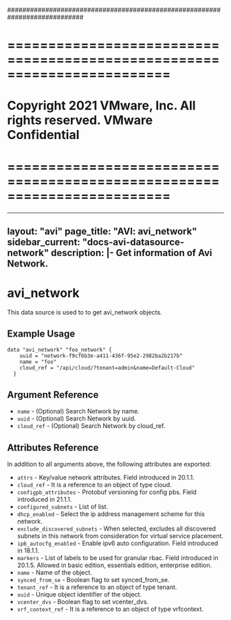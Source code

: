 ############################################################################
# ========================================================================
# Copyright 2021 VMware, Inc.  All rights reserved. VMware Confidential
# ========================================================================
###

<!--
    Copyright 2021 VMware, Inc.
    SPDX-License-Identifier: Mozilla Public License 2.0
-->
---
layout: "avi"
page_title: "AVI: avi_network"
sidebar_current: "docs-avi-datasource-network"
description: |-
  Get information of Avi Network.
---

# avi_network

This data source is used to to get avi_network objects.

## Example Usage

```hcl
data "avi_network" "foo_network" {
    uuid = "network-f9cf6b3e-a411-436f-95e2-2982ba2b217b"
    name = "foo"
    cloud_ref = "/api/cloud/?tenant=admin&name=Default-Cloud"
  }
```

## Argument Reference

* `name` - (Optional) Search Network by name.
* `uuid` - (Optional) Search Network by uuid.
* `cloud_ref` - (Optional) Search Network by cloud_ref.
  
## Attributes Reference

In addition to all arguments above, the following attributes are exported:

* `attrs` - Key/value network attributes. Field introduced in 20.1.1.
* `cloud_ref` - It is a reference to an object of type cloud.
* `configpb_attributes` - Protobuf versioning for config pbs. Field introduced in 21.1.1.
* `configured_subnets` - List of list.
* `dhcp_enabled` - Select the ip address management scheme for this network.
* `exclude_discovered_subnets` - When selected, excludes all discovered subnets in this network from consideration for virtual service placement.
* `ip6_autocfg_enabled` - Enable ipv6 auto configuration. Field introduced in 18.1.1.
* `markers` - List of labels to be used for granular rbac. Field introduced in 20.1.5. Allowed in basic edition, essentials edition, enterprise edition.
* `name` - Name of the object.
* `synced_from_se` - Boolean flag to set synced_from_se.
* `tenant_ref` - It is a reference to an object of type tenant.
* `uuid` - Unique object identifier of the object.
* `vcenter_dvs` - Boolean flag to set vcenter_dvs.
* `vrf_context_ref` - It is a reference to an object of type vrfcontext.

